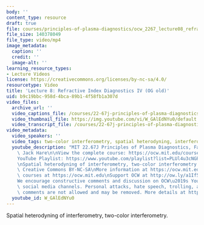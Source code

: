 ```yaml
---
body: ''
content_type: resource
draft: true
file: courses/principles-of-plasma-diagnostics/ocw_2267_lecture08_refractive_4_360p_16_9.mp4
file_size: 140378049
file_type: video/mp4
image_metadata:
  caption: ''
  credit: ''
  image-alt: ''
learning_resource_types:
- Lecture Videos
license: https://creativecommons.org/licenses/by-nc-sa/4.0/
resourcetype: Video
title: 'Lecture 8: Refractive Index Diagnostics IV (OG old)'
uid: b9c19bbc-958d-4bca-89b1-4f58fb1a307d
video_files:
  archive_url: ''
  video_captions_file: /courses/22-67j-principles-of-plasma-diagnostics-fall-2023/1cwL29iWRdtOMA1ZtPkJTr8AefjWEpAwa_transcript.webvtt
  video_thumbnail_file: https://img.youtube.com/vi/W_GAlEdNYu0/default.jpg
  video_transcript_file: /courses/22-67j-principles-of-plasma-diagnostics-fall-2023/1cwL29iWRdtOMA1ZtPkJTr8AefjWEpAwa_transcript.pdf
video_metadata:
  video_speakers: ''
  video_tags: two-color interferometry, spatial heterodyning, interferometry
  youtube_description: "MIT 22.67J Principles of Plasma Diagnostics, Fall 2023\nInstructor:\
    \ Jack Hare\n\nView the complete course: https://ocw.mit.edu/courses/22-67j-principles-of-plasma-diagnostics-fall-2023/\n\
    YouTube Playlist: https://www.youtube.com/playlist?list=PLUl4u3cNGP61wK-NwYKZMuABl_eHBmhu4\n\
    \nSpatial heterodyning of interferometry, two-color interferometry.\n\nLicense:\
    \ Creative Commons BY-NC-SA\nMore information at https://ocw.mit.edu/terms\nMore\
    \ courses at https://ocw.mit.edu\nSupport OCW at http://ow.ly/a1If50zVRlQ\n\n\
    We encourage constructive comments and discussion on OCW\u2019s YouTube and other\
    \ social media channels. Personal attacks, hate speech, trolling, and inappropriate\
    \ comments are not allowed and may be removed. More details at https://ocw.mit.edu/comments.\n"
  youtube_id: W_GAlEdNYu0
---
```

Spatial heterodyning of interferometry, two-color interferometry.